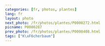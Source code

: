 ```yaml
---
categories: [fr, photos, plantes]
lang: fr
layout: photo
next_photo: /fr/photos/plantes/P0000272.html
picname: P0000287
prev_photo: /fr/photos/plantes/P0000408.html
tags: ["K\xF6cherbaum"]
---
```

